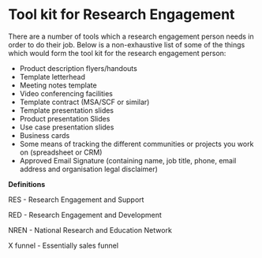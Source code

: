 # Tool kit for Research Engagement

There are a number of tools which a research engagement person needs in order to do their job. Below is a non-exhaustive list of some of the things which would form the tool kit for the research engagement person:

* Product description flyers/handouts
* Template letterhead
* Meeting notes template
* Video conferencing facilities
* Template contract \(MSA/SCF or similar\)
* Template presentation slides
* Product presentation Slides
* Use case presentation slides
* Business cards
* Some means of tracking the different communities or projects you work on \(spreadsheet or CRM\)
* Approved Email Signature \(containing name, job title, phone, email address and organisation legal disclaimer\)

**Definitions**

RES - Research Engagement and Support

RED - Research Engagement and Development

NREN - National Research and Education Network

X funnel - Essentially sales funnel

